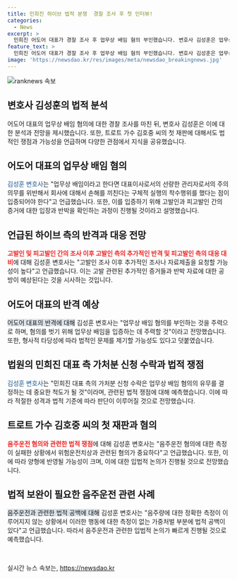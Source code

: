 ```yaml
---
title: 민희진 하이브 법적 분쟁  경찰 조사 후 첫 인터뷰!
categories:
  - News
excerpt: >
  민희진 어도어 대표가 경찰 조사 후 업무상 배임 혐의 부인했습니다. 변호사 김성훈은 업무상 배임을 입증해야 하며, 민희진 대표의 반박에 대비해 추가 조사할 가능성을 언급했습니다. 또한, 트로트 가수 김호중의 첫 재판은 음주운전 혐의가 빠진 위험운전치상 등으로 진행될 예정이며, 음주운전과 관련한 법적 보완이 필요하다고 언급했습니다.
feature_text: >
  민희진 어도어 대표가 경찰 조사 후 업무상 배임 혐의 부인했습니다. 변호사 김성훈은 업무상 배임을 입증해야 하며, 민희진 대표의 반박에 대비해 추가 조사할 가능성을 언급했습니다. 또한, 트로트 가수 김호중의 첫 재판은 음주운전 혐의가 빠진 위험운전치상 등으로 진행될 예정이며, 음주운전과 관련한 법적 보완이 필요하다고 언급했습니다.
image: 'https://newsdao.kr/res/images/meta/newsdao_breakingnews.jpg'
---
```


<p><img src="https://newsdao.kr/res/images/meta/newsdao_breakingnews.jpg" alt="ranknews 속보" /></p>

<h2>변호사 김성훈의 법적 분석</h2>

<p data-ke-size="size16">어도어 대표의 업무상 배임 혐의에 대한 경찰 조사를 마친 뒤, 변호사 김성훈은 이에 대한 분석과 전망을 제시했습니다. 또한, 트로트 가수 김호중 씨의 첫 재판에 대해서도 법적인 쟁점과 가능성을 언급하며 다양한 관점에서 지식을 공유했습니다.</p>

<h2 data-ke-size="size26">어도어 대표의 업무상 배임 혐의</h2>

<p><span style="color: #1a5490;">김성훈 변호사</span>는 "업무상 배임이라고 한다면 대표이사로서의 선량한 관리자로서의 주의의무를 위반해서 회사에 대해서 손해를 끼친다는 구체적 실행의 착수행위를 했다는 점이 입증되어야 한다"고 언급했습니다. 또한, 이를 입증하기 위해 고발인과 피고발인 간의 증거에 대한 입장과 반박을 확인하는 과정이 진행될 것이라고 설명했습니다.</p>

<h2 data-ke-size="size26">언급된 하이브 측의 반격과 대응 전망</h2>

<p><b><span style="color: #ee2323;">고발인 및 피고발인 간의 조사 이후 고발인 측의 추가적인 반격 및 피고발인 측의 대응 대비</span></b>에 대해 김성훈 변호사는 "고발인 조사 이후 추가적인 조사나 자료제출을 요청할 가능성이 높다"고 언급했습니다. 이는 고발 관련된 추가적인 증거들과 반박 자료에 대한 공방이 예상된다는 것을 시사하는 것입니다.</p>

<h2 data-ke-size="size26">어도어 대표의 반격 예상</h2>

<p><span style="background-color: #21538527;">어도어 대표의 반격에 대해</span> 김성훈 변호사는 "업무상 배임 혐의를 부인하는 것을 주력으로 하며, 혐의를 벗기 위해 업무상 배임을 입증하는 데 주력할 것"이라고 전망했습니다. 또한, 형사적 타당성에 따라 법적인 문제를 제기할 가능성도 있다고 덧붙였습니다.</p>

<h2 data-ke-size="size26">법원의 민희진 대표 측 가처분 신청 수락과 법적 쟁점</h2>

<p><span style="color: #1a5490;">김성훈 변호사</span>는 "민희진 대표 측의 가처분 신청 수락은 업무상 배임 혐의의 유무를 결정하는 데 중요한 척도가 될 것"이라며, 관련된 법적 쟁점에 대해 예측했습니다. 이에 따라 적절한 성격과 법적 기준에 따라 판단이 이루어질 것으로 전망했습니다.</p>

<h2 data-ke-size="size26">트로트 가수 김호중 씨의 첫 재판과 혐의</h2>

<p><b><span style="color: #ee2323;">음주운전 혐의와 관련한 법적 쟁점</span></b>에 대해 김성훈 변호사는 "음주운전 혐의에 대한 측정이 실패한 상황에서 위험운전치상과 관련된 혐의가 중요하다"고 언급했습니다. 또한, 이에 따라 양형에 반영될 가능성이 크며, 이에 대한 입법적 논의가 진행될 것으로 전망했습니다.</p>

<h2 data-ke-size="size26">법적 보완이 필요한 음주운전 관련 사례</h2>

<p><span style="background-color: #21538527;">음주운전과 관련한 법적 공백에 대해</span> 김성훈 변호사는 "음주량에 대한 정확한 측정이 이루어지지 않는 상황에서 이러한 행동에 대한 측정이 없는 가중처벌 부분에 법적 공백이 있다"고 언급했습니다. 따라서 음주운전과 관련한 입법적 논의가 빠르게 진행될 것으로 예측했습니다.</p>

<p data-ke-size="size16">&nbsp;</p>
실시간 뉴스 속보는, <a href="https://newsdao.kr" rel="dofollow">https://newsdao.kr</a>


